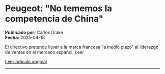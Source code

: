 # Peugeot: "No tememos la competencia de China"

**Publicado por:** Carlos Drake  
**Fecha:** 2025-04-18

El directivo pretende llevar a la marca francesa "a medio plazo" al liderazgo de ventas en el mercado español. Leer

[Leer artículo original](https://www.expansion.com/empresas/motor/2025/04/18/68017ceae5fdea07678b458e.html)

---
